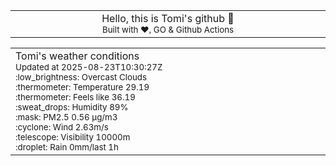 
<div align="center">
<table>
<tbody>
<td align="center">
<img width="2000" height="0"><br>
Hello, this is Tomi's github 👋<br>
<sup>Built with ❤️, GO & Github Actions</sup><br>
<img width="2000" height="0">
</td>
</tbody>
</table>
</div>
<table>
<tbody>
<td align="left">
<img width="2000" height="0"><br>
Tomi's weather conditions<br>
<sup>Updated at 2025-08-23T10:30:27Z</sup><br>
<sup>:low_brightness: Overcast Clouds</sup><br>
<sup>:thermometer: Temperature 29.19 </sup><br>
<sup>:thermometer: Feels like 36.19</sup><br>
<sup>:sweat_drops: Humidity 89%</sup><br>
<sup>:mask: PM2.5 0.56 μg/m3</sup><br>
<sup>:cyclone: Wind 2.63m/s </sup><br>
<sup>:telescope: Visibility 10000m </sup><br>
<sup>:droplet: Rain 0mm/last 1h </sup><br>
<img width="2000" height="0">
</td>
<td align="left">
<img width="2000" height="0"><br>
<br>
<img width="2000" height="0">
</td>
</tbody>
</table>
</div>
    